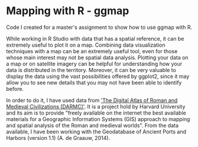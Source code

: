 # Mapping with R - ggmap

Code I created for a master's assignment to show how to use ggmap with R.


While working in R Studio with data that has a spatial reference, it can be extremely useful to plot it on a map. Combining data visualization techniques with a map can be an extremely useful tool, even for those whose main interest may not be spatial data analysis. Plotting your data on a map or on satellite imagery can be helpful for understanding how your data is distributed in the territory. Moreover, it can be very valuable to display the data using the vast possibilities offered by ggplot2, since it may allow you to see new details that you may not have been able to identify before.
 
In order to do it, I have used data from <a href="https://darmc.harvard.edu">'The Digital Atlas of Roman and Medieval Civilizations (DARMC)'</a>. It is a project hold by Harvard University and its aim is to provide "freely available on the internet the best available materials for a Geographic Information Systems (GIS) approach to mapping and spatial analysis of the Roman and medieval worlds". From the data available, I have been working with the Geodatabase of Ancient Ports and Harbors (version 1.1) (A. de Graauw, 2014).

